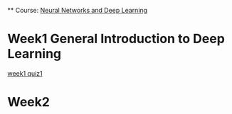 ** Course: [Neural Networks and Deep Learning](https://www.coursera.org/learn/neural-networks-deep-learning?specialization=deep-learning)

# Week1 General Introduction to Deep Learning
[week1 quiz1](https://github.com/bhishanpdl/CS_ML_DL_Courses/blob/master/Neural_Networks_and_Deep_Learning(Coursera)/week1/wk1_quiz1.png)

# Week2
